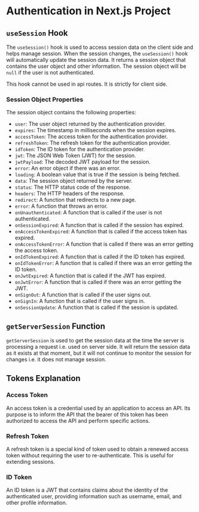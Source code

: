 # Authentication in Next.js Project

## `useSession` Hook

The `useSession()` hook is used to access session data on the client side and helps manage session. When the session changes, the `useSession()` hook will automatically update the session data. It returns a session object that contains the user object and other information. The session object will be `null` if the user is not authenticated.  

This hook cannot be used in api routes. It is strictly for client side.

### Session Object Properties

The session object contains the following properties:

- `user`: The user object returned by the authentication provider.
- `expires`: The timestamp in milliseconds when the session expires.
- `accessToken`: The access token for the authentication provider.
- `refreshToken`: The refresh token for the authentication provider.
- `idToken`: The ID token for the authentication provider.
- `jwt`: The JSON Web Token (JWT) for the session.
- `jwtPayload`: The decoded JWT payload for the session.
- `error`: An error object if there was an error.
- `loading`: A boolean value that is true if the session is being fetched.
- `data`: The session object returned by the server.
- `status`: The HTTP status code of the response.
- `headers`: The HTTP headers of the response.
- `redirect`: A function that redirects to a new page.
- `error`: A function that throws an error.
- `onUnauthenticated`: A function that is called if the user is not authenticated.
- `onSessionExpired`: A function that is called if the session has expired.
- `onAccessTokenExpired`: A function that is called if the access token has expired.
- `onAccessTokenError`: A function that is called if there was an error getting the access token.
- `onIdTokenExpired`: A function that is called if the ID token has expired.
- `onIdTokenError`: A function that is called if there was an error getting the ID token.
- `onJwtExpired`: A function that is called if the JWT has expired.
- `onJwtError`: A function that is called if there was an error getting the JWT.
- `onSignOut`: A function that is called if the user signs out.
- `onSignIn`: A function that is called if the user signs in.
- `onSessionUpdate`: A function that is called if the session is updated.

## `getServerSession` Function

`getServerSession` is used to get the session data at the time the server is processing a request i.e. used on server side. It will return the session data as it exists at that moment, but it will not continue to monitor the session for changes i.e. it does not manage session.

## Tokens Explanation

### Access Token

An access token is a credential used by an application to access an API. Its purpose is to inform the API that the bearer of this token has been authorized to access the API and perform specific actions.

### Refresh Token

A refresh token is a special kind of token used to obtain a renewed access token without requiring the user to re-authenticate. This is useful for extending sessions.

### ID Token

An ID token is a JWT that contains claims about the identity of the authenticated user, providing information such as username, email, and other profile information.

